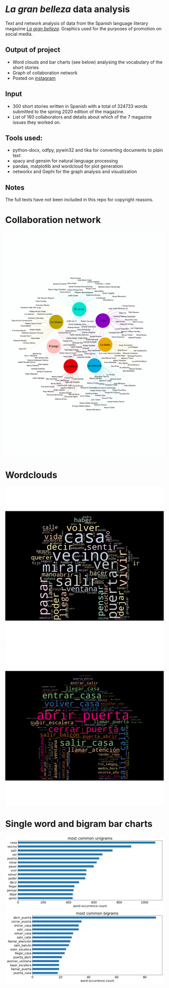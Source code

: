 # _La gran belleza_ data analysis 

Text and network analysis of data from the Spanish language literary magazine [_La gran belleza_](https://www.lagranbelleza.es/). Graphics used for the purposes of promotion on social media.

## Output of project
* Word clouds and bar charts (see below) analysing the vocabulary of the short stories 
* Graph of collaboration network
* Posted on [instagram](https://www.instagram.com/p/B3W1-9WCbjn/?utm_source=ig_embed&utm_campaign)

## Input
* 300 short stories written in Spanish with a total of 324733 words submitted to the spring 2020 edition of the magazine.
* List of 160 collaborators and details about which of the 7 magazine issues they worked on.

## Tools used:
* python-docx, odfpy, pywin32 and tika for converting documents to plain text
* spacy and gensim for natural language processing
* pandas, matplotlib and wordcloud for plot generation
* networkx and Gephi for the graph analysis and visualization

## Notes
The full texts have not been included in this repo for copyright reasons.

# Collaboration network
<img src="figures/mapa_relacional.svg" />

# Wordclouds
<img src="figures/unigrams_cloud.jpg" />
<img src="figures/bigrams_cloud.jpg" />

# Single word and bigram bar charts
<img src="figures/unigrams_bar.jpg"   />
<img src="figures/bigrams_bar.jpg" />

